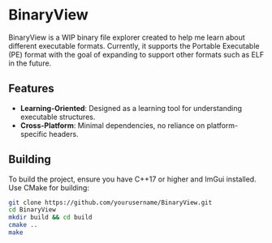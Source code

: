 # BinaryView

BinaryView is a WIP binary file explorer created to help me learn about different executable formats. Currently, it supports the Portable Executable (PE) format with the goal of expanding to support other formats such as ELF in the future.

## Features
- **Learning-Oriented**: Designed as a learning tool for understanding executable structures.
- **Cross-Platform**: Minimal dependencies, no reliance on platform-specific headers.

## Building
To build the project, ensure you have C++17 or higher and ImGui installed. Use CMake for building:

```bash
git clone https://github.com/yourusername/BinaryView.git
cd BinaryView
mkdir build && cd build
cmake ..
make
```